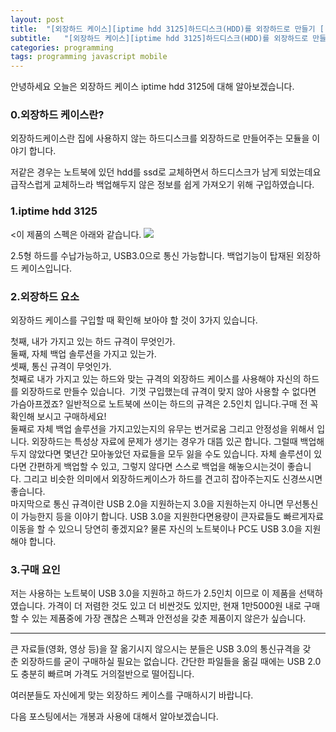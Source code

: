 ```yaml
---
layout: post
title:  "[외장하드 케이스][iptime hdd 3125]하드디스크(HDD)를 외장하드로 만들기 [(1).외장하드케이스란?]"
subtitle:   "[외장하드 케이스][iptime hdd 3125]하드디스크(HDD)를 외장하드로 만들기 [(1).외장하드케이스란?]"
categories: programming
tags: programming javascript mobile
---
```



안녕하세요 오늘은 외장하드 케이스 iptime hdd 3125에 대해 알아보겠습니다.

### 0.외장하드 케이스란?

외장하드케이스란 집에 사용하지 않는 하드디스크를 외장하드로 만들어주는 모듈을 이야기 합니다.  

저같은 경우는 노트북에 있던 hdd를 ssd로 교체하면서 하드디스크가 남게 되었는데요 급작스럽게 교체하느라 백업해두지 않은 정보를 쉽게 가져오기 위해 구입하였습니다.

### 1.iptime hdd 3125

<이 제품의 스펙은 아래와 같습니다.
[![](http://postfiles6.naver.net/20160331_133/zooqzqz_1459428351285idcvH_PNG/aa.PNG?type=w773)](#) 

2.5형 하드를 수납가능하고, USB3.0으로 통신 가능합니다. 백업기능이 탑재된 외장하드 케이스입니다.  

### 2.외장하드 요소

외장하드 케이스를 구입할 때 확인해 보아야 할 것이 3가지 있습니다.  
 
첫째, 내가 가지고 있는 하드 규격이 무엇인가.  
둘째, 자체 백업 솔루션을 가지고 있는가.  
셋째, 통신 규격이 무엇인가.  
첫째로 내가 가지고 있는 하드와 맞는 규격의 외장하드 케이스를 사용해야 자신의 하드를 외장하드로 만들수 있습니다.  기껏 구입했는데 규격이 맞지 않아 사용할 수 없다면 가슴아프겠죠? 일반적으로 노트북에 쓰이는 하드의 규격은 2.5인치 입니다.구매 전 꼭 확인해 보시고 구매하세요!  
둘째로 자체 백업 솔루션을 가지고있는지의 유무는 번거로움 그리고 안정성을 위해서 입니다. 외장하드는 특성상 자료에 문제가 생기는 경우가 대뜸 있곤 합니다. 그럴때 백업해 두지 않았다면 몇년간 모아놓았던 자료들을 모두 잃을 수도 있습니다. 자체 솔루션이 있다면 간편하게 백업할 수 있고, 그렇지 않다면 스스로 백업을 해놓으시는것이 좋습니다. 그리고 비슷한 의미에서 외장하드케이스가 하드를 견고히 잡아주는지도 신경쓰시면 좋습니다.  
마지막으로 통신 규격이란 USB 2.0을 지원하는지 3.0을 지원하는지 아니면 무선통신이 가능한지 등을 이야기 합니다. USB 3.0을 지원한다면용량이 큰자료들도 빠르게자료이동을 할 수 있으니 당연히 좋겠지요? 물론 자신의 노트북이나 PC도 USB 3.0을 지원해야 합니다.    

### 3.구매 요인

저는 사용하는 노트북이 USB 3.0을 지원하고 하드가 2.5인치 이므로 이 제품을 선택하였습니다. 가격이 더 저렴한 것도 있고 더 비싼것도 있지만, 현재 1만5000원 내로 구매할 수 있는 제품중에 가장 괜찮은 스펙과 안전성을 갖춘 제품이지 않은가 싶습니다. 

* * *

큰 자료들(영화, 영상 등)을 잘 옮기시지 않으시는 분들은 USB 3.0의 통신규격을 갖춘 외장하드를 굳이 구매하실 필요는 없습니다. 간단한 파일들을 옮길 때에는 USB 2.0도 충분히 빠르며 가격도 거의절반으로 떨어집니다.

여러분들도 자신에게 맞는 외장하드 케이스를 구매하시기 바랍니다.  

다음 포스팅에서는 개봉과 사용에 대해서 알아보겠습니다.